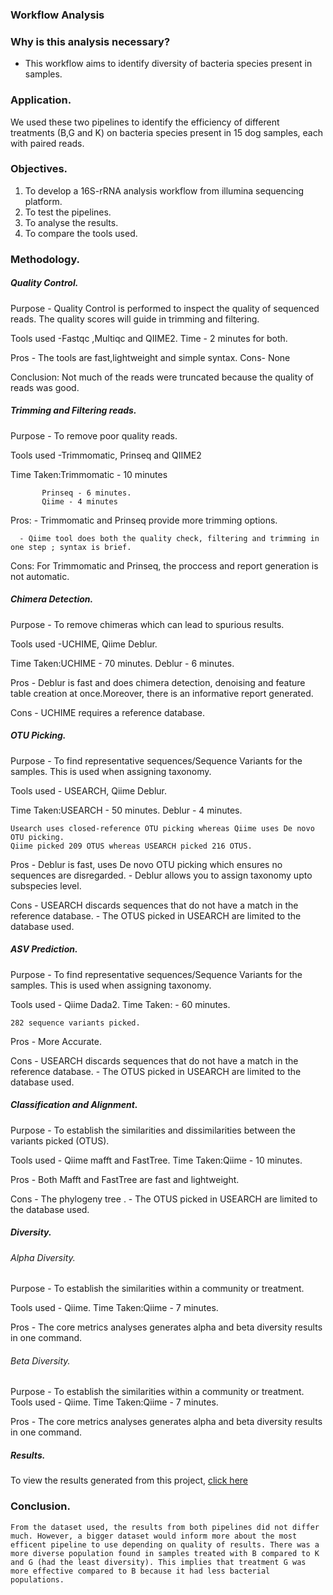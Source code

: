 ### Workflow Analysis

### Why is this analysis necessary?
- This workflow aims to identify diversity of bacteria species present in samples.

### Application.
We used these two pipelines to identify the efficiency of different treatments (B,G and K) on bacteria species present in 15 dog samples, each with paired reads.

### Objectives.

1. To develop a 16S-rRNA  analysis workflow from illumina sequencing platform.
2. To test the pipelines.
3. To analyse the results.
4. To compare the tools used.


### Methodology.

##### Quality Control.

Purpose - Quality Control is performed to inspect the quality of sequenced reads. The quality scores will guide in trimming and filtering.

Tools used -Fastqc ,Multiqc and QIIME2.
Time - 2 minutes for both.

Pros - The tools are fast,lightweight and simple syntax.
Cons- None

Conclusion: Not much of the reads were truncated because the quality of reads was good.


#####  Trimming and Filtering reads.

Purpose - To remove poor quality reads.

Tools used -Trimmomatic, Prinseq and QIIME2

Time Taken:Trimmomatic - 10 minutes

           Prinseq - 6 minutes.
           Qiime - 4 minutes
Pros: - Trimmomatic and Prinseq provide more trimming options.

      - Qiime tool does both the quality check, filtering and trimming in one step ; syntax is brief.
     
Cons: For Trimmomatic and Prinseq, the proccess and report generation is not automatic. 

#####  Chimera Detection.
Purpose - To remove chimeras which can lead to spurious results.

Tools used -UCHIME, Qiime Deblur.

Time Taken:UCHIME - 70 minutes.
           Deblur - 6 minutes.

Pros - Deblur is fast and does chimera detection, denoising and feature table creation at once.Moreover, there is an informative report generated.

Cons - UCHIME requires a reference database.

#####  OTU Picking.

Purpose  - To find representative sequences/Sequence Variants for the samples. This is used when assigning taxonomy.

Tools used - USEARCH, Qiime Deblur.

Time Taken:USEARCH - 50 minutes.
           Deblur - 4 minutes.
```
Usearch uses closed-reference OTU picking whereas Qiime uses De novo OTU picking.
Qiime picked 209 OTUS whereas USEARCH picked 216 OTUS.
```
Pros  - Deblur is fast, uses De novo OTU picking which ensures no sequences are disregarded.
      - Deblur allows you to assign taxonomy upto subspecies level.
   

Cons  - USEARCH discards sequences that do not have a match in the reference database.
      - The OTUS picked in USEARCH are limited to the database used.


#####  ASV Prediction.

Purpose  - To find representative sequences/Sequence Variants for the samples. This is used when assigning taxonomy.

Tools used - Qiime Dada2.
Time Taken:   - 60 minutes.
          
```
282 sequence variants picked.
```
Pros  - More Accurate.


Cons  - USEARCH discards sequences that do not have a match in the reference database.
      - The OTUS picked in USEARCH are limited to the database used.


#####  Classification and Alignment.

Purpose  - To establish the similarities and dissimilarities between the variants picked (OTUS).

Tools used - Qiime mafft and FastTree.
Time Taken:Qiime - 10 minutes.

Pros  - Both Mafft and FastTree are fast and lightweight.
   

Cons  - The phylogeny tree .
      - The OTUS picked in USEARCH are limited to the database used.



#####  Diversity.
###### Alpha Diversity.
Purpose  - To establish the similarities within a community or treatment.

Tools used - Qiime.
Time Taken:Qiime - 7 minutes.

Pros  - The core metrics analyses generates alpha and beta diversity results in one command.
   

###### Beta Diversity.
Purpose  - To establish the similarities within a community or treatment.
Tools used - Qiime.
Time Taken:Qiime - 7 minutes.

Pros  - The core metrics analyses generates alpha and beta diversity results in one command.

##### Results.
To view the results generated from this project, [click here](https://mbbu.github.io/16S-mini-project/)

### Conclusion.

```
From the dataset used, the results from both pipelines did not differ much. However, a bigger dataset would inform more about the most efficent pipeline to use depending on quality of results. There was a more diverse population found in samples treated with B compared to K and G (had the least diversity). This implies that treatment G was more effective compared to B because it had less bacterial populations. 

```